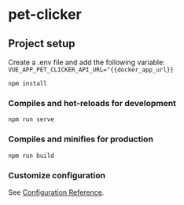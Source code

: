 # pet-clicker

## Project setup
Create a .env file and add the following variable:
`VUE_APP_PET_CLICKER_API_URL="{{docker_app_url}}`
```
npm install
```

### Compiles and hot-reloads for development
```
npm run serve
```

### Compiles and minifies for production
```
npm run build
```

### Customize configuration
See [Configuration Reference](https://cli.vuejs.org/config/).
